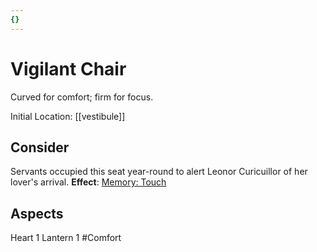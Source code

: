 ```yaml
---
{}
---
```

# Vigilant Chair
Curved for comfort; firm for focus.

Initial Location: [[vestibule]]
## Consider
Servants occupied this seat year-round to alert Leonor Curicuillor of her lover's arrival.
**Effect**: [Memory: Touch](https://uadaf.theevilroot.xyz/rowenarium/element/mem.touch)
## Aspects
Heart 1
Lantern 1
#Comfort

